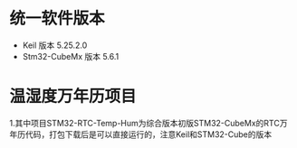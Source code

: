 # 统一软件版本
* Keil 版本 5.25.2.0
* Stm32-CubeMx 版本 5.6.1

# 温湿度万年历项目
1.其中项目STM32-RTC-Temp-Hum为综合版本初版STM32-CubeMx的RTC万年历代码，打包下载后是可以直接运行的，注意Keil和STM32-Cube的版本
